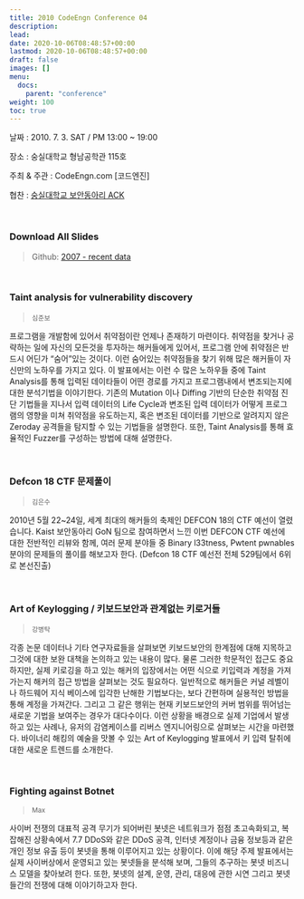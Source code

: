 ```yaml
---
title: 2010 CodeEngn Conference 04
description: 
lead: 
date: 2020-10-06T08:48:57+00:00
lastmod: 2020-10-06T08:48:57+00:00
draft: false
images: []
menu:
  docs:
    parent: "conference"
weight: 100
toc: true
---
```


날짜 : 2010. 7. 3. SAT / PM 13:00 ~ 19:00

장소 : 숭실대학교 형남공학관 115호

주최 & 주관 : CodeEngn.com [코드엔진] &nbsp;

협찬 : 
<a href='http://ack.or.kr' target='_blank'>숭실대학교 보안동아리 ACK </a>

<br />

### Download All Slides

> Github: <a href='https://github.com/codeengn/codeengn-conference' target='_blank'>2007 - recent data</a>

<br />

### Taint analysis for vulnerability discovery

> <small>심준보</small>


프로그램을 개발함에 있어서 취약점이란 언제나 존재하기 마련이다. 취약점을 찾거나 공략하는 일에 자신의 모든것을 투자하는 해커들에게 있어서, 프로그램 안에 취약점은 반드시 어딘가 “숨어”있는 것이다. 이런 숨어있는 취약점들을 찾기 위해 많은 해커들이 자신만의 노하우를 가지고 있다. 이 발표에서는 이런 수 많은 노하우들 중에 Taint Analysis를 통해 입력된 데이타들이 어떤 경로를 가지고 프로그램내에서 변조되는지에 대한 분석기법을 이야기한다. 기존의 Mutation 이나 Diffing 기반의 단순한 취약점 진단 기법들을 지나서 입력 데이터의 Life Cycle과 변조된 입력 데이터가 어떻게 프로그램의 영향을 미쳐 취약점을 유도하는지, 혹은 변조된 데이터를 기반으로 알려지지 않은 Zeroday 공격들을 탐지할 수 있는 기법들을 설명한다. 또한, Taint Analysis를 통해 효율적인 Fuzzer를 구성하는 방법에 대해 설명한다.


<br />

### Defcon 18 CTF 문제풀이

> <small>김은수</small>


2010년 5월 22~24일, 세계 최대의 해커들의 축제인 DEFCON 18의 CTF 예선이 열렸습니다. Kaist 보안동아리 GoN 팀으로 참여하면서 느낀 이번 DEFCON CTF 예선에 대한 전반적인 리뷰와 함께, 여러 문제 분야들 중 Binary l33tness, Pwtent pwnables 분야의 문제들의 풀이를 해보고자 한다. (Defcon 18 CTF 예선전 전체 529팀에서 6위로 본선진출)


<br />

### Art of Keylogging / 키보드보안과 관계없는 키로거들

> <small>강병탁</small>


각종 논문 데이터나 기타 연구자료들을 살펴보면 키보드보안의 한계점에 대해 지목하고 그것에 대한 보완 대책을 논의하고 있는 내용이 많다. 물론 그러한 학문적인 접근도 중요하지만, 실제 키로깅을 하고 있는 해커의 입장에서는 어떤 식으로 키입력과 계정을 가져가는지 해커의 접근 방법을 살펴보는 것도 필요하다. 일반적으로 해커들은 커널 레벨이나 하드웨어 지식 베이스에 입각한 난해한 기법보다는, 보다 간편하며 실용적인 방법을 통해 계정을 가져간다. 그리고 그 같은 행위는 현재 키보드보안의 커버 범위를 뛰어넘는 새로운 기법을 보여주는 경우가 대다수이다. 이런 상황을 배경으로 실제 기업에서 발생하고 있는 사례나, 유저의 감염케이스를 리버스 엔지니어링으로 살펴보는 시간을 마련했다. 바이너리 해킹의 예술을 맛볼 수 있는 Art of Keylogging 발표에서 키 입력 탈취에 대한 새로운 트렌드를 소개한다.


<br />

### Fighting against Botnet

> <small>Max</small>


사이버 전쟁의 대표적 공격 무기가 되어버린 봇넷은 네트워크가 점점 초고속화되고, 복잡해진 상황속에서 7.7 DDoS와 같은 DDoS 공격, 인터넷 계정이나 금융 정보등과 같은 개인 정보 유출 등이 봇넷을 통해 이루어지고 있는 상황이다. 이에 해당 주제 발표에서는 실제 사이버상에서 운영되고 있는 봇넷들을 분석해 보며, 그들의 추구하는 봇넷 비즈니스 모델을 찾아보려 한다. 또한, 봇넷의 설계, 운영, 관리, 대응에 관한 시연 그리고 봇넷들간의 전쟁에 대해 이야기하고자 한다.
